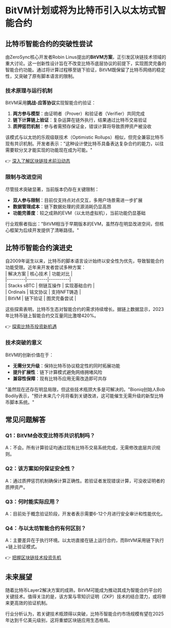 # BitVM计划或将为比特币引入以太坊式智能合约  

## 比特币智能合约的突破性尝试  
由ZeroSync核心开发者Robin Linus提出的**BitVM方案**，正引发区块链技术领域的重大讨论。这一创新性设计旨在不改变比特币底层协议的前提下，实现图灵完备的智能合约功能。通过将计算过程移至链下验证，BitVM既保留了比特币网络的稳定性，又突破了原有脚本语言的限制。  

### 技术原理与运行机制  
BitVM采用**挑战-应答协议**实现智能合约验证：  
1. **两方参与模型**：由证明者（Prover）和验证者（Verifier）共同完成  
2. **链下计算链上验证**：复杂运算在链外执行，结果通过比特币交易验证  
3. **质押惩罚机制**：参与者需预存保证金，错误计算将导致质押资产被没收  

该模式与以太坊的乐观级联技术（Optimistic Rollups）相似，但完全兼容比特币现有共识机制。开发者表示："这种设计使比特币具备表达复杂合约的能力，以往需要软分叉才能实现的功能现在成为可能。"  

👉 [深入了解区块链技术前沿动态](https://bit.ly/okx_welcome)  

### 限制与改进空间  
尽管技术突破显著，当前版本仍存在关键限制：  
- **双人参与限制**：目前仅支持点对点交互，多用户场景需进一步扩展  
- **数据管理成本**：链下数据处理的资源消耗仍显高昂  
- **功能完善度**：较之成熟的EVM（以太坊虚拟机），当前功能仍显基础  

行业观察者指出："BitVM相当于早期版本的EVM，虽然存在明显改进空间，但核心框架为后续开发提供了清晰路径。"  

## 比特币智能合约演进史  
自2009年诞生以来，比特币的脚本语言设计始终以安全性为优先，导致智能合约功能受限。近年来开发者尝试多种方案：  
| 解决方案 | 核心技术 | 功能对比 |  
|---------|----------|----------|  
| Stacks sBTC | 侧链互操作 | 实现基础合约 |  
| Ordinals | 铭文协议 | 支持NFT铸造 |  
| BitVM | 链下验证 | 图灵完备尝试 |  

这些探索表明，比特币生态对智能合约的需求持续增长。据链上数据显示，2023年比特币链上智能合约交互量同比激增420%。  

👉 [探索比特币投资新机遇](https://bit.ly/okx_welcome)  

### 技术突破的意义  
BitVM的创新价值在于：  
- **无需分叉升级**：保持比特币协议稳定性的同时拓展功能  
- **提升扩展性**：链下计算模式避免网络拥堵风险  
- **兼容性保障**：现有比特币应用无需改造即可共存  

"虽然现在还存在明显局限，但这些技术瓶颈大多是可解决的。"Bioniq创始人Bob Bodily表示，"预计未来几个月将看到关键改进，这可能催生无需升级的新型比特币脚本系统。"  

## 常见问题解答  

### Q1：BitVM会改变比特币共识机制吗？  
A：不会。所有计算验证均通过现有比特币交易系统完成，无需修改底层共识规则。  

### Q2：该方案如何保证安全性？  
A：通过质押惩罚机制确保计算正确性。若验证者发现错误计算，可没收证明者的质押资产。  

### Q3：何时能实际应用？  
A：目前处于概念验证阶段，开发者表示需要6-12个月进行安全审计和性能优化。  

### Q4：与以太坊智能合约有何区别？  
A：主要差异在于执行环境。以太坊直接在链上运行合约，而BitVM采用链下执行+链上验证模式。  

👉 [把握区块链技术投资先机](https://bit.ly/okx_welcome)  

## 未来展望  
随着比特币Layer2解决方案的成熟，BitVM可能成为推动其成为智能合约平台的关键技术。值得关注的是，该方案与零知识证明（ZKP）技术的结合潜力，或将带来更高效的验证机制。  

行业分析认为，若关键技术瓶颈得以突破，比特币智能合约市场规模有望在2025年达到千亿美元级别，这将重塑区块链应用生态格局。